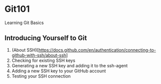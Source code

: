 # Git101
Learning Git Basics


## Introducing Yourself to Git
1. (About SSH)[https://docs.github.com/en/authentication/connecting-to-github-with-ssh/about-ssh]
2. Checking for existing SSH keys
3. Generating a new SSH key and adding it to the ssh-agent
4. Adding a new SSH key to your GitHub account
5. Testing your SSH connection
